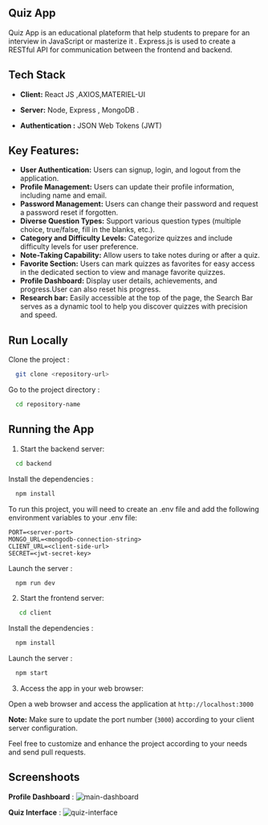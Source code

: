 ## Quiz App

Quiz App is an educational plateform that help students to prepare for an interview in JavaScript or masterize it . Express.js is used to create a RESTful API for communication between the frontend and backend.

## Tech Stack

- **Client:** React JS ,AXIOS,MATERIEL-UI

- **Server:** Node, Express , MongoDB .

- **Authentication :** JSON Web Tokens (JWT)


## Key Features:

- **User Authentication:** Users can signup, login, and logout from the application.
- **Profile Management:** Users can update their profile information, including name and email.
- **Password Management:** Users can change their password and request a password reset if forgotten.
- **Diverse Question Types:** Support various question types (multiple choice, true/false, fill in the blanks, etc.).
- **Category and Difficulty Levels:** Categorize quizzes and include difficulty levels for user preference.
- **Note-Taking Capability:** Allow users to take notes during or after a quiz.
- **Favorite Section:** Users can mark quizzes as favorites for easy access in the dedicated section to view and manage favorite quizzes.
- **Profile Dashboard:** Display user details, achievements, and progress.User can also reset his progress.
- **Research bar:** Easily accessible at the top of the page, the Search Bar serves as a dynamic tool to help you discover quizzes with precision and speed.
  
## Run Locally

Clone the project :

```bash
  git clone <repository-url>
```

Go to the project directory :

```bash
  cd repository-name
```

## Running the App

1. Start the backend server:

```bash
  cd backend
```

Install the dependencies :

```bash
  npm install
```

To run this project, you will need to create an .env file and add the following environment variables to your .env file:

```
PORT=<server-port>
MONGO_URL=<mongodb-connection-string>
CLIENT_URL=<client-side-url>
SECRET=<jwt-secret-key>

```

Launch the server :

```bash
  npm run dev
```

2. Start the frontend server:

```bash
   cd client
```

Install the dependencies :

```bash
  npm install
```

Launch the server :

```bash
  npm start 
```


3. Access the app in your web browser:

Open a web browser and access the application at `http://localhost:3000`

**Note:** Make sure to update the port number (`3000`) according to your client server configuration.

Feel free to customize and enhance the project according to your needs and send pull requests.

## Screenshoots

**Profile Dashboard** : 
![main-dashboard](https://github.com/Bino26/quizzapp_ctd/assets/81714858/222033cc-0abb-462d-9d27-03c90d861dd3)

**Quiz Interface** : 
![quiz-interface](https://github.com/Bino26/quizzapp_ctd/assets/81714858/8906d948-0ee2-4876-bf9b-0b86240b6200)


